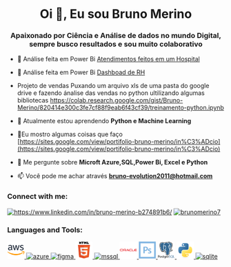 <h1 align="center">Oi 👋, Eu sou Bruno Merino</h1>
<h3 align="center">Apaixonado por Ciência e Análise de dados no mundo Digital, sempre busco resultados e sou muito colaborativo</h3>

- 🔭 Análise feita em Power Bi [Atendimentos feitos em um Hospital](https://app.powerbi.com/view?r=eyJrIjoiNTMwNzQ3ZTAtM2U2MS00ODdhLWFkNmItNWUxZjM3NzkxNmRhIiwidCI6IjZkNjAyZGZmLTRlZTctNDc1YS1hNmI1LTQ3ZDEwZTY3MTUwYSJ9)
- 🔭 Análise feita em Power Bi [Dashboad de RH](https://app.powerbi.com/view?r=eyJrIjoiNTM0MjYwNDQtN2M0Ni00YWQxLTg5OWItZDUxNWM1ODEzMjRmIiwidCI6IjZkNjAyZGZmLTRlZTctNDc1YS1hNmI1LTQ3ZDEwZTY3MTUwYSJ9)
- Projeto de vendas Puxando um arquivo xls de uma pasta do google drive e fazendo ánalise das vendas no python ultilizando algumas bibliotecas https://colab.research.google.com/gist/Bruno-Merino/820414e300c3fe7cf88f9eab6f43cf39/treinamento-python.ipynb 
- 🌱 Atualmente estou aprendendo **Python e Machine Learning**

- 📝Eu mostro algumas coisas que faço [https://sites.google.com/view/portifolio-bruno-merino/in%C3%ADcio](https://sites.google.com/view/portifolio-bruno-merino/in%C3%ADcio)

- 💬 Me pergunte sobre **Microft Azure,SQL,Power Bi, Excel e Python**

- 📫 Você pode me achar através **bruno-evolution2011@hotmail.com**

<h3 align="left">Connect with me:</h3>
<p align="left">
<a href="https://linkedin.com/in/https://www.linkedin.com/in/bruno-merino-b274891b6/" target="blank"><img align="center" src="https://raw.githubusercontent.com/rahuldkjain/github-profile-readme-generator/master/src/images/icons/Social/linked-in-alt.svg" alt="https://www.linkedin.com/in/bruno-merino-b274891b6/" height="30" width="40" /></a>
<a href="https://discord.gg/brunomerino7" target="blank"><img align="center" src="https://raw.githubusercontent.com/rahuldkjain/github-profile-readme-generator/master/src/images/icons/Social/discord.svg" alt="brunomerino7" height="30" width="40" /></a>
</p>

<h3 align="left">Languages and Tools:</h3>
<p align="left"> <a href="https://aws.amazon.com" target="_blank" rel="noreferrer"> <img src="https://raw.githubusercontent.com/devicons/devicon/master/icons/amazonwebservices/amazonwebservices-original-wordmark.svg" alt="aws" width="40" height="40"/> </a> <a href="https://azure.microsoft.com/en-in/" target="_blank" rel="noreferrer"> <img src="https://www.vectorlogo.zone/logos/microsoft_azure/microsoft_azure-icon.svg" alt="azure" width="40" height="40"/> </a> <a href="https://www.figma.com/" target="_blank" rel="noreferrer"> <img src="https://www.vectorlogo.zone/logos/figma/figma-icon.svg" alt="figma" width="40" height="40"/> </a> <a href="https://www.w3.org/html/" target="_blank" rel="noreferrer"> <img src="https://raw.githubusercontent.com/devicons/devicon/master/icons/html5/html5-original-wordmark.svg" alt="html5" width="40" height="40"/> </a> <a href="https://www.microsoft.com/en-us/sql-server" target="_blank" rel="noreferrer"> <img src="https://www.svgrepo.com/show/303229/microsoft-sql-server-logo.svg" alt="mssql" width="40" height="40"/> </a> <a href="https://www.oracle.com/" target="_blank" rel="noreferrer"> <img src="https://raw.githubusercontent.com/devicons/devicon/master/icons/oracle/oracle-original.svg" alt="oracle" width="40" height="40"/> </a> <a href="https://www.photoshop.com/en" target="_blank" rel="noreferrer"> <img src="https://raw.githubusercontent.com/devicons/devicon/master/icons/photoshop/photoshop-line.svg" alt="photoshop" width="40" height="40"/> </a> <a href="https://www.postgresql.org" target="_blank" rel="noreferrer"> <img src="https://raw.githubusercontent.com/devicons/devicon/master/icons/postgresql/postgresql-original-wordmark.svg" alt="postgresql" width="40" height="40"/> </a> <a href="https://www.python.org" target="_blank" rel="noreferrer"> <img src="https://raw.githubusercontent.com/devicons/devicon/master/icons/python/python-original.svg" alt="python" width="40" height="40"/> </a> <a href="https://www.sqlite.org/" target="_blank" rel="noreferrer"> <img src="https://www.vectorlogo.zone/logos/sqlite/sqlite-icon.svg" alt="sqlite" width="40" height="40"/> </a> </p>

<!---
- 👋 Hi, I’m @Bruno-Merino
- 👀 I’m interested in ...
- 🌱 I’m currently learning ...
- 💞️ I’m looking to collaborate on ...
- 📫 How to reach me ...


Bruno-Merino/Bruno-Merino is a ✨ special ✨ repository because its `README.md` (this file) appears on your GitHub profile.
You can click the Preview link to take a look at your changes.
--->
